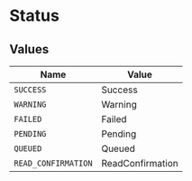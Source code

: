 # Status


## Values

| Name                | Value               |
| ------------------- | ------------------- |
| `SUCCESS`           | Success             |
| `WARNING`           | Warning             |
| `FAILED`            | Failed              |
| `PENDING`           | Pending             |
| `QUEUED`            | Queued              |
| `READ_CONFIRMATION` | ReadConfirmation    |